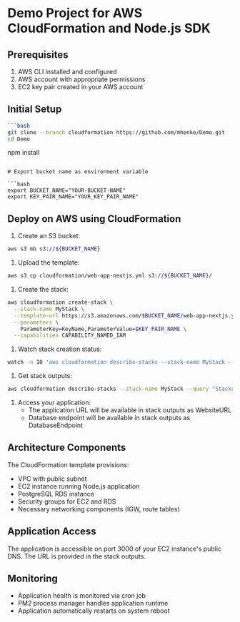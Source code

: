 # Demo Project for AWS CloudFormation and Node.js SDK

## Prerequisites

1. AWS CLI installed and configured
2. AWS account with appropriate permissions
3. EC2 key pair created in your AWS account

## Initial Setup

````bash
```bash
git clone --branch cloudformation https://github.com/mhenke/Demo.git
cd Demo
````

npm install

````

# Export bucket name as environment variable

```bash
export BUCKET_NAME="YOUR-BUCKET-NAME"
export KEY_PAIR_NAME="YOUR_KEY_PAIR_NAME"
````

## Deploy on AWS using CloudFormation

1. Create an S3 bucket:

```bash
aws s3 mb s3://${BUCKET_NAME}
```

1. Upload the template:

```bash
aws s3 cp cloudformation/web-app-nextjs.yml s3://${BUCKET_NAME}/
```

1. Create the stack:

```bash
aws cloudformation create-stack \
  --stack-name MyStack \
  --template-url https://s3.amazonaws.com/$BUCKET_NAME/web-app-nextjs.yml \
  --parameters \
    ParameterKey=KeyName,ParameterValue=$KEY_PAIR_NAME \
  --capabilities CAPABILITY_NAMED_IAM
```

1. Watch stack creation status:

```bash
watch -n 10 'aws cloudformation describe-stacks --stack-name MyStack --query "Stacks[0].StackStatus"'
```

1. Get stack outputs:

```bash
aws cloudformation describe-stacks --stack-name MyStack --query "Stacks[0].Outputs" > stack-outputs.json
```

1. Access your application:
   - The application URL will be available in stack outputs as WebsiteURL
   - Database endpoint will be available in stack outputs as DatabaseEndpoint

## Architecture Components

The CloudFormation template provisions:

- VPC with public subnet
- EC2 instance running Node.js application
- PostgreSQL RDS instance
- Security groups for EC2 and RDS
- Necessary networking components (IGW, route tables)

## Application Access

The application is accessible on port 3000 of your EC2 instance's public DNS. The URL is provided in the stack outputs.

## Monitoring

- Application health is monitored via cron job
- PM2 process manager handles application runtime
- Application automatically restarts on system reboot
